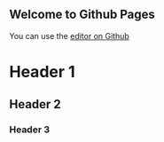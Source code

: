 ## Welcome to Github Pages

You can use the [editor on Github](https://www.facebook.com/k.kapilkale)

# Header 1
## Header 2
### Header 3


